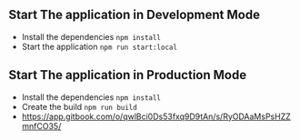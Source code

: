 ## Start The application in Development Mode
- Install the dependencies `npm install`
- Start the application `npm run start:local`

## Start The application in Production Mode

- Install the dependencies `npm install`
- Create the build `npm run build`
- https://app.gitbook.com/o/qwlBci0Ds53fxq9D9tAn/s/RyODAaMsPsHZZmnfCO35/
